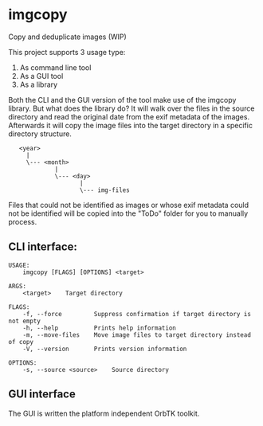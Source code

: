 # imgcopy
Copy and deduplicate images (WIP)

This project supports 3 usage type:
1. As command line tool
2. As a GUI tool
3. As a library

Both the CLI and the GUI version of the tool make use of the imgcopy library. But what does the library do? It will walk over the files in the source directory and read the original date from the exif metadata of the images. Afterwards it will copy the image files into the target directory in a specific directory structure.

```
   <year>
     |
     \--- <month>
             |
             \--- <day>
                    |
                    \--- img-files
```

Files that could not be identified as images or whose exif metadata could not be identified will be copied into the "ToDo" folder for you to manually process.


## CLI interface:

```
USAGE:
    imgcopy [FLAGS] [OPTIONS] <target>

ARGS:
    <target>    Target directory

FLAGS:
    -f, --force         Suppress confirmation if target directory is not empty
    -h, --help          Prints help information
    -m, --move-files    Move image files to target directory instead of copy
    -V, --version       Prints version information

OPTIONS:
    -s, --source <source>    Source directory
```

## GUI interface
The GUI is written the platform independent OrbTK toolkit.
